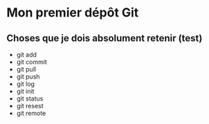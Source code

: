 # Mon premier dépôt Git
## Choses que je dois absolument retenir (test)
- git add
- git commit
- git pull
- git push
- git log 
- git init
- git status
- git resest
- git remote
